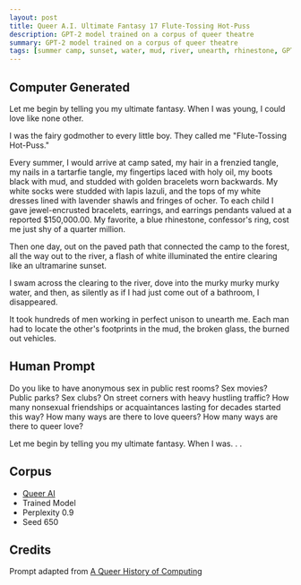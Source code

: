 ```yaml
---
layout: post
title: Queer A.I. Ultimate Fantasy 17 Flute-Tossing Hot-Puss
description: GPT-2 model trained on a corpus of queer theatre
summary: GPT-2 model trained on a corpus of queer theatre
tags: [summer camp, sunset, water, mud, river, unearth, rhinestone, GPT-2, RunwayML, queer]
---
```


## Computer Generated

Let me begin by telling you my ultimate fantasy. When I was young, I could love like none other.

I was the fairy godmother to every little boy. They called me "Flute-Tossing Hot-Puss."

Every summer, I would arrive at camp sated, my hair in a frenzied tangle, my nails in a tartarfie tangle, my fingertips laced with holy oil, my boots black with mud, and studded with golden bracelets worn backwards. My white socks were studded with lapis lazuli, and the tops of my white dresses lined with lavender shawls and fringes of ocher. To each child I gave jewel-encrusted bracelets, earrings, and earrings pendants valued at a reported $150,000.00. My favorite, a blue rhinestone,  confessor's ring, cost me just shy of a quarter million.

Then one day, out on the paved path that connected the camp to the forest, all the way out to the river, a flash of white illuminated the entire clearing like an ultramarine sunset.

I swam across the clearing to the river, dove into the murky murky murky water, and then, as silently as if I had just come out of a bathroom, I disappeared.

It took hundreds of men working in perfect unison to unearth me. Each man had to locate the other's footprints in the mud, the broken glass, the burned out vehicles.

## Human Prompt

Do you like to have anonymous sex in public rest rooms? Sex movies? Public parks? Sex clubs? On street corners with heavy hustling traffic? How many nonsexual friendships or acquaintances lasting for decades started this way? How many ways are there to love queers? How many ways are there to queer love?

Let me begin by telling you my ultimate fantasy. When I was. . .

## Corpus

- [Queer AI](/queerai)
- Trained Model
- Perplexity 0.9
- Seed 650

## Credits

Prompt adapted from [A Queer History of Computing](https://rhizome.org/editorial/2013/feb/19/queer-computing-1/)
